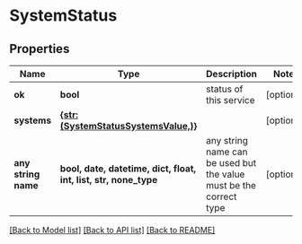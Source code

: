 # SystemStatus


## Properties
Name | Type | Description | Notes
------------ | ------------- | ------------- | -------------
**ok** | **bool** | status of this service | [optional] 
**systems** | [**{str: (SystemStatusSystemsValue,)}**](SystemStatusSystemsValue.md) |  | [optional] 
**any string name** | **bool, date, datetime, dict, float, int, list, str, none_type** | any string name can be used but the value must be the correct type | [optional]

[[Back to Model list]](../README.md#documentation-for-models) [[Back to API list]](../README.md#documentation-for-api-endpoints) [[Back to README]](../README.md)


